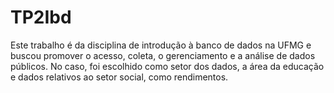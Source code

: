 # TP2Ibd
 Este trabalho é da disciplina de introdução à banco de dados na UFMG e buscou promover o acesso, coleta, o gerenciamento e a análise de dados públicos. No caso, foi escolhido como setor dos dados, a área da educação e dados
 relativos ao setor social, como rendimentos.
